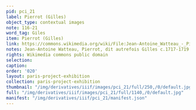```yaml
---
pid: pci_21
label: Pierrot (Gilles)
object_type: contextual images
note: 116-21
word_tag: Giles
item: Pierrot (Gilles)
link: https://commons.wikimedia.org/wiki/File:Jean-Antoine_Watteau_-_Pierrot,_dit_autrefois_Gilles.jpg
notes: Jean-Antoine Watteau, Pierrot, dit autrefois Gilles c.1717-1719 Louvre
rights: Wikimedia commons public domain
selection: 
caption: 
order: '020'
layout: paris-project-exhibition
collection: paris-project-exhibition
thumbnail: "/img/derivatives/iiif/images/pci_21/full/250,/0/default.jpg"
full: "/img/derivatives/iiif/images/pci_21/full/1140,/0/default.jpg"
manifest: "/img/derivatives/iiif/pci_21/manifest.json"
---
```

